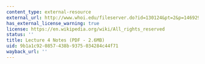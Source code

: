 ```yaml
---
content_type: external-resource
external_url: http://www.whoi.edu/fileserver.do?id=130124&pt=2&p=146929
has_external_license_warning: true
license: https://en.wikipedia.org/wiki/All_rights_reserved
status: ''
title: Lecture 4 Notes (PDF - 2.6MB)
uid: 9b1a1c92-0857-438b-9375-034284c44f71
wayback_url: ''
---
```

